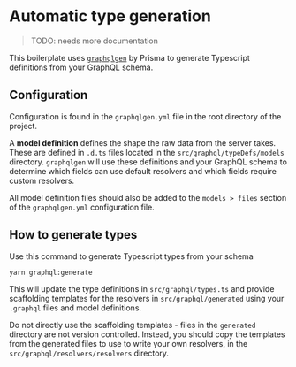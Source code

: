 # Automatic type generation

> TODO: needs more documentation

This boilerplate uses [`graphqlgen`](https://github.com/prisma/graphqlgen)
by Prisma to generate Typescript definitions from your GraphQL schema.

## Configuration

Configuration is found in the `graphqlgen.yml` file in the root directory
of the project.

A **model definition** defines the shape the raw data from the server takes.
These are defined in `.d.ts` files located in the `src/graphql/typeDefs/models`
directory. `graphqlgen` will use these definitions and your GraphQL schema to
determine which fields can use default resolvers and which fields require custom
resolvers.

All model definition files should also be added to the `models > files` section
of the `graphqlgen.yml` configuration file.

## How to generate types

Use this command to generate Typescript types from your schema

```bash
yarn graphql:generate
```

This will update the type definitions in `src/graphql/types.ts` and provide
scaffolding templates for the resolvers in `src/graphql/generated` using
your `.graphql` files and model definitions.

Do not directly use the scaffolding templates - files in the `generated`
directory are not version controlled. Instead, you should copy the templates
from the generated files to use to write your own resolvers, in the
`src/graphql/resolvers/resolvers` directory.
